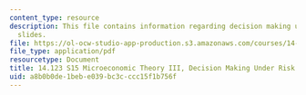 ```yaml
---
content_type: resource
description: This file contains information regarding decision making under risk lecture
  slides.
file: https://ol-ocw-studio-app-production.s3.amazonaws.com/courses/14-123-microeconomic-theory-iii-spring-2015/a8b0b0de1bebe039bc3cccc15f1b756f_MIT14_123S15_decision.pdf
file_type: application/pdf
resourcetype: Document
title: 14.123 S15 Microeconomic Theory III, Decision Making Under Risk Lecture Slides
uid: a8b0b0de-1beb-e039-bc3c-ccc15f1b756f
---
```

